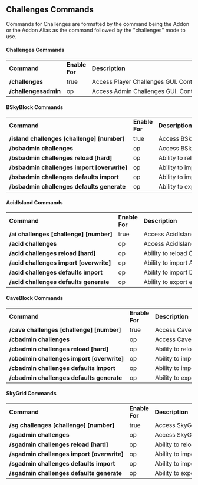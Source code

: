 <h2><b>Challenges Commands</b></h2>
Commands for Challenges are formatted by the command being the Addon or the Addon Alias as the command followed by the "challenges" mode to use.

<h4><b>Challenges Commands</b></h4>
<table align='center'>
<tr>
<td align='left'><b>Command</b></td>
<td align='left'><b>Enable For</b></td>
<td align='left'><b>Description</b></td>
<td align='left'><b>Permission</b></td>
</tr>
<tr>
<td align='left' nowrap=nowrap><b>/challenges</b></td>
<td align='left' nowrap=nowrap>true</td>
<td align='left' nowrap=nowrap>Access Player Challenges GUI.
Contains either Challenges in current world or list of worlds
where are Challenges enabled. 
This must be enabled in configuration.</td>
<td align='left' nowrap=nowrap>addon.challenges</td>
</tr>
<tr>
<td align='left' nowrap=nowrap><b>/challengesadmin</b></td>
<td align='left' nowrap=nowrap>op</td>
<td align='left' nowrap=nowrap>Access Admin Challenges GUI. Contains 
list of worlds where Challenges are enabled. 
This must be enabled in configuration.</td>
<td align='left' nowrap=nowrap>addon.admin.challenges</td>
</tr>
</table>

<h4><b>BSkyBlock Commands</b></h4>
<table align='center'>
<tr>
<td align='left'><b>Command</b></td>
<td align='left'><b>Enable For</b></td>
<td align='left'><b>Description</b></td>
<td align='left'><b>Permission</b></td>
</tr>
<tr>
<td align='left' nowrap=nowrap><b>/island challenges [challenge] [number]</b></td>
<td align='left' nowrap=nowrap>true</td>
<td align='left' nowrap=nowrap>Access BSkyBlock Player Challenges GUI.
If challenge name is provided, than
this method will complete that challenge
once.
If number is provided, than it will complete
challenge from 0-number times.
</td>
<td align='left' nowrap=nowrap>bskyblock.challenges</td>
</tr>
<tr>
<td align='left' nowrap=nowrap><b>/bsbadmin challenges</b></td>
<td align='left' nowrap=nowrap>op</td>
<td align='left' nowrap=nowrap>Access BSkyBlock Admin Challenges GUI</td>
<td align='left' nowrap=nowrap>bskyblock.admin.challenges</td>
</tr>
<tr>
<td align='left' nowrap=nowrap><b>/bsbadmin challenges reload [hard]</b></td>
<td align='left' nowrap=nowrap>op</td>
<td align='left' nowrap=nowrap>Ability to reload Challengs addon configuration.
This method clears also cache data.
Parameter <code>hard</code> allows to reset database connection.
</td>
<td align='left' nowrap=nowrap>bskyblock.admin.challenges</td>
</tr>
<tr>
<td align='left' nowrap=nowrap><b>/bsbadmin challenges import [overwrite]</b></td>
<td align='left' nowrap=nowrap>op</td>
<td align='left' nowrap=nowrap>Ability to import ASkyBlock challenges.
Requires <code>challenges.yml</code> file in 
<code>./plugins/BentoBox/addons/Challenges/</code> folder.
Parameter <code>overwrite</code> allows to overwrite 
existing challenges.
</td>
<td align='left' nowrap=nowrap>bskyblock.admin.challenges</td>
</tr>
<tr>
<td align='left' nowrap=nowrap><b>/bsbadmin challenges defaults import</b></td>
<td align='left' nowrap=nowrap>op</td>
<td align='left' nowrap=nowrap>Ability to import Default challenges.
This method will not work, if in 
current world already exist challenges 
or levels.
</td>
<td align='left' nowrap=nowrap>bskyblock.admin.challenges</td>
</tr>
<tr>
<td align='left' nowrap=nowrap><b>/bsbadmin challenges defaults generate</b></td>
<td align='left' nowrap=nowrap>op</td>
<td align='left' nowrap=nowrap>Ability to export existing challenges.
This method will generate <code>defaults.json</code> 
file in <code>./plugins/BentoBox/addons/Challenges/</code> folder.
</td>
<td align='left' nowrap=nowrap>bskyblock.admin.challenges</td>
</tr>
</table>

<h4><b>AcidIsland Commands</b></h4>
<table align='center'>
<tr>
<td align='left'><b>Command</b></td>
<td align='left'><b>Enable For</b></td>
<td align='left'><b>Description</b></td>
<td align='left'><b>Permission</b></td>
</tr>
<tr>
<td align='left' nowrap=nowrap><b>/ai challenges [challenge] [number]</b></td>
<td align='left' nowrap=nowrap>true</td>
<td align='left' nowrap=nowrap>Access AcidIsland Player Challenges GUI.
If challenge name is provided, than
this method will complete that challenge
once.
If number is provided, than it will complete
challenge from 0-number times.
</td>
<td align='left' nowrap=nowrap>acidisland.challenges</td>
</tr>
<tr>
<td align='left' nowrap=nowrap><b>/acid challenges</b></td>
<td align='left' nowrap=nowrap>op</td>
<td align='left' nowrap=nowrap>Access AcidIsland Admin Challenges GUI</td>
<td align='left' nowrap=nowrap>acidisland.admin.challenges</td>
</tr>
<tr>
<td align='left' nowrap=nowrap><b>/acid challenges reload [hard]</b></td>
<td align='left' nowrap=nowrap>op</td>
<td align='left' nowrap=nowrap>Ability to reload Challengs addon configuration.
This method clears also cache data.
Parameter <code>hard</code> allows to reset database connection.
</td>
<td align='left' nowrap=nowrap>acidisland.admin.challenges</td>
</tr>
<tr>
<td align='left' nowrap=nowrap><b>/acid challenges import [overwrite]</b></td>
<td align='left' nowrap=nowrap>op</td>
<td align='left' nowrap=nowrap>Ability to import ASkyBlock challenges.
Requires <code>challenges.yml</code> file in 
<code>./plugins/BentoBox/addons/Challenges/</code> folder.
Parameter <code>overwrite</code> allows to overwrite 
existing challenges.
</td>
<td align='left' nowrap=nowrap>acidisland.admin.challenges</td>
</tr>
<tr>
<td align='left' nowrap=nowrap><b>/acid challenges defaults import</b></td>
<td align='left' nowrap=nowrap>op</td>
<td align='left' nowrap=nowrap>Ability to import Default challenges.
This method will not work, if in 
current world already exist challenges 
or levels.
</td>
<td align='left' nowrap=nowrap>acidisland.admin.challenges</td>
</tr>
<tr>
<td align='left' nowrap=nowrap><b>/acid challenges defaults generate</b></td>
<td align='left' nowrap=nowrap>op</td>
<td align='left' nowrap=nowrap>Ability to export existing challenges.
This method will generate <code>defaults.json</code> 
file in <code>./plugins/BentoBox/addons/Challenges/</code> folder.
</td>
<td align='left' nowrap=nowrap>acidisland.admin.challenges</td>
</tr>
</table>

<h4><b>CaveBlock Commands</b></h4>
<table align='center'>
<tr>
<td align='left'><b>Command</b></td>
<td align='left'><b>Enable For</b></td>
<td align='left'><b>Description</b></td>
<td align='left'><b>Permission</b></td>
</tr>
<tr>
<td align='left' nowrap=nowrap><b>/cave challenges [challenge] [number]</b></td>
<td align='left' nowrap=nowrap>true</td>
<td align='left' nowrap=nowrap>Access CaveBlock Player Challenges GUI.
If challenge name is provided, than
this method will complete that challenge
once.
If number is provided, than it will complete
challenge from 0-number times.
</td>
<td align='left' nowrap=nowrap>caveblock.challenges</td>
</tr>
<tr>
<td align='left' nowrap=nowrap><b>/cbadmin challenges</b></td>
<td align='left' nowrap=nowrap>op</td>
<td align='left' nowrap=nowrap>Access CaveBlock Admin Challenges GUI</td>
<td align='left' nowrap=nowrap>caveblock.admin.challenges</td>
</tr>
<tr>
<td align='left' nowrap=nowrap><b>/cbadmin challenges reload [hard]</b></td>
<td align='left' nowrap=nowrap>op</td>
<td align='left' nowrap=nowrap>Ability to reload Challengs addon configuration.
This method clears also cache data.
Parameter <code>hard</code> allows to reset database connection.
</td>
<td align='left' nowrap=nowrap>caveblock.admin.challenges</td>
</tr>
<tr>
<td align='left' nowrap=nowrap><b>/cbadmin challenges import [overwrite]</b></td>
<td align='left' nowrap=nowrap>op</td>
<td align='left' nowrap=nowrap>Ability to import ASkyBlock challenges.
Requires <code>challenges.yml</code> file in 
<code>./plugins/BentoBox/addons/Challenges/</code> folder.
Parameter <code>overwrite</code> allows to overwrite 
existing challenges.
</td>
<td align='left' nowrap=nowrap>caveblock.admin.challenges</td>
</tr>
<tr>
<td align='left' nowrap=nowrap><b>/cbadmin challenges defaults import</b></td>
<td align='left' nowrap=nowrap>op</td>
<td align='left' nowrap=nowrap>Ability to import Default challenges.
This method will not work, if in 
current world already exist challenges 
or levels.
</td>
<td align='left' nowrap=nowrap>caveblock.admin.challenges</td>
</tr>
<tr>
<td align='left' nowrap=nowrap><b>/cbadmin challenges defaults generate</b></td>
<td align='left' nowrap=nowrap>op</td>
<td align='left' nowrap=nowrap>Ability to export existing challenges.
This method will generate <code>defaults.json</code> 
file in <code>./plugins/BentoBox/addons/Challenges/</code> folder.
</td>
<td align='left' nowrap=nowrap>caveblock.admin.challenges</td>
</tr>
</table>

<h4><b>SkyGrid Commands</b></h4>
<table align='center'>
<tr>
<td align='left'><b>Command</b></td>
<td align='left'><b>Enable For</b></td>
<td align='left'><b>Description</b></td>
<td align='left'><b>Permission</b></td>
</tr>
<tr>
<td align='left' nowrap=nowrap><b>/sg challenges [challenge] [number]</b></td>
<td align='left' nowrap=nowrap>true</td>
<td align='left' nowrap=nowrap>Access SkyGrid Player Challenges GUI.
If challenge name is provided, than
this method will complete that challenge
once.
If number is provided, than it will complete
challenge from 0-number times.
</td>
<td align='left' nowrap=nowrap>skygrid.challenges</td>
</tr>
<tr>
<td align='left' nowrap=nowrap><b>/sgadmin challenges</b></td>
<td align='left' nowrap=nowrap>op</td>
<td align='left' nowrap=nowrap>Access SkyGrid Admin Challenges GUI</td>
<td align='left' nowrap=nowrap>skygrid.admin.challenges</td>
</tr>
<tr>
<td align='left' nowrap=nowrap><b>/sgadmin challenges reload [hard]</b></td>
<td align='left' nowrap=nowrap>op</td>
<td align='left' nowrap=nowrap>Ability to reload Challengs addon configuration.
This method clears also cache data.
Parameter <code>hard</code> allows to reset database connection.
</td>
<td align='left' nowrap=nowrap>skygrid.admin.challenges</td>
</tr>
<tr>
<td align='left' nowrap=nowrap><b>/sgadmin challenges import [overwrite]</b></td>
<td align='left' nowrap=nowrap>op</td>
<td align='left' nowrap=nowrap>Ability to import ASkyBlock challenges.
Requires <code>challenges.yml</code> file in 
<code>./plugins/BentoBox/addons/Challenges/</code> folder.
Parameter <code>overwrite</code> allows to overwrite 
existing challenges.
</td>
<td align='left' nowrap=nowrap>skygrid.admin.challenges</td>
</tr>
<tr>
<td align='left' nowrap=nowrap><b>/sgadmin challenges defaults import</b></td>
<td align='left' nowrap=nowrap>op</td>
<td align='left' nowrap=nowrap>Ability to import Default challenges.
This method will not work, if in 
current world already exist challenges 
or levels.
</td>
<td align='left' nowrap=nowrap>skygrid.admin.challenges</td>
</tr>
<tr>
<td align='left' nowrap=nowrap><b>/sgadmin challenges defaults generate</b></td>
<td align='left' nowrap=nowrap>op</td>
<td align='left' nowrap=nowrap>Ability to export existing challenges.
This method will generate <code>defaults.json</code> 
file in <code>./plugins/BentoBox/addons/Challenges/</code> folder.
</td>
<td align='left' nowrap=nowrap>skygrid.admin.challenges</td>
</tr>
</table>